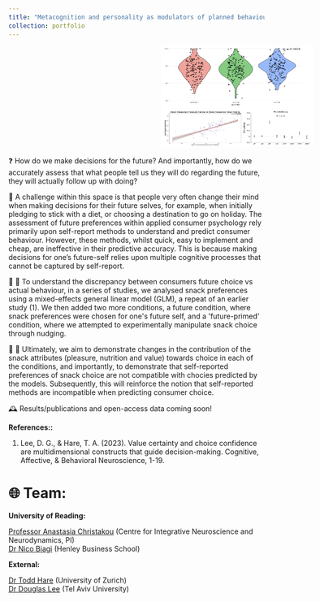 ```yaml
---
title: "Metacognition and personality as modulators of planned behaviour"
collection: portfolio
---
```


<img src='/images/honda.png' alt='HONDA Diagrams' width='300' height='200' style='margin-left: 300px;'>

❓ How do we make decisions for the future? And importantly, how do we accurately assess that what people tell us they will do regarding the future, they will actually follow up with doing?

📝 A challenge within this space is that people very often change their mind when making decisions for their future selves, for example, when initially pledging to stick with a diet, or choosing a destination to go on holiday. The assessment of future preferences within applied consumer psychology rely primarily upon self-report methods to understand and predict consumer behaviour. However, these methods, whilst quick, easy to implement and cheap, are ineffective in their predictive accuracy. This is because making decisions for one’s future-self relies upon multiple cognitive processes that cannot be captured by self-report. 

🍓 🍌 To understand the discrepancy between consumers future choice vs actual behaviour, in a series of studies, we analysed snack preferences using a mixed-effects general linear model (GLM), a repeat of an earlier study (1). We then added two more conditions, a future condition, where snack preferences were chosen for one's future self, and a 'future-primed' condition, where we attempted to experimentally manipulate snack choice through nudging.

🍫 🍪 Ultimately, we aim to demonstrate changes in the contribution of the snack attributes (pleasure, nutrition and value) towards choice in each of the conditions, and importantly, to demonstrate that self-reported preferences of snack choice are not compatible with chocies predicted by the models. Subsequently, this will reinforce the notion that self-reported methods are incompatible when predicting consumer choice.

🕰️ Results/publications and open-access data coming soon!

**References::** 

1) Lee, D. G., & Hare, T. A. (2023). Value certainty and choice confidence are multidimensional constructs that guide decision-making. Cognitive, Affective, & Behavioral Neuroscience, 1-19. 

# 🌐 Team: 

**University of Reading:**

[Professor Anastasia Christakou](https://anastasia.christakou.org/) (Centre for Integrative Neuroscience and Neurodynamics, PI)  
[Dr Nico Biagi](https://www.henley.ac.uk/people/nico-biagi) (Henley Business School)  

**External:**

[Dr Todd Hare](https://www.econ.uzh.ch/en/people/faculty/hare.html) (University of Zurich)  
[Dr Douglas Lee](https://scholar.google.com/citations?user=n3os1nAAAAAJ&hl=en) (Tel Aviv University)  
